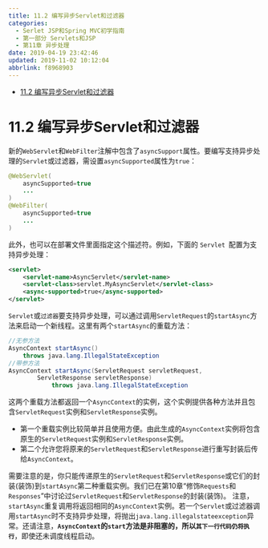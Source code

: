 ```yaml
---
title: 11.2 编写异步Servlet和过滤器
categories: 
  - Serlet JSP和Spring MVC初学指南
  - 第一部分 Servlets和JSP
  - 第11章 异步处理
date: 2019-04-19 23:42:46
updated: 2019-11-02 10:12:04
abbrlink: f8968903
---
```

<div id='my_toc'>

- [11.2 编写异步Servlet和过滤器](/JavaReadingNotes/f8968903/#11-2-编写异步Servlet和过滤器)

</div>
<!--more-->
<script>if (navigator.platform.toLowerCase() == 'win32'){document.getElementById('my_toc').style.display = 'none';}</script>

<!--end-->
# 11.2 编写异步Servlet和过滤器 #
新的`WebServlet`和`WebFilter`注解中包含了`asyncSupport`属性。要编写支持异步处理的`Servlet`或过滤器，需设置`asyncSupported`属性为`true`：
```java
@WebServlet(
    asyncSupported=true
    ...
)
@WebFilter(
    asyncSupported=true
    ...
)
```
此外，也可以在部署文件里面指定这个描述符。例如，下面的 `Servlet `配置为支持异步处理：
```xml
<servlet>
    <servlet-name>AsyncServlet</servlet-name>
    <servlet-class>servlet.MyAsyncServlet</servlet-class>
    <async-supported>true</async-supported>
</servlet>
```
`Servlet`或`过滤器`要支持异步处理，可以通过调用`ServletRequest`的`startAsync`方法来启动一个新线程。这里有两个`startAsync`的重载方法：
```java
//无参方法
AsyncContext startAsync() 
    throws java.lang.IllegalStateException
//带参方法
AsyncContext startAsync(ServletRequest servletRequest,
        ServletResponse servletResponse)
            throws java.lang.IllegalStateException
```
这两个重载方法都返回一个`AsyncContext`的实例，这个实例提供各种方法并且包含`ServletRequest`实例和`ServletResponse`实例。
- 第一个重载实例比较简单并且使用方便。由此生成的`AsyncContext`实例将包含原生的`ServletRequest`实例和`ServletResponse`实例。
- 第二个允许您将原来的`ServletRequest`和`ServletResponse`进行重写封装后传给`AsyncContext`。

需要注意的是，你只能传递原生的`ServletRequest`和`ServletResponse`或它们的封装(装饰)到`startAsync`第二种重载实例。我们已在第10章“修饰`Requests`和`Responses`”中讨论过`ServletRequest`和`ServletResponse`的封装(装饰)。
注意，`startAsync`重复调用将返回相同的`AsyncContext`实例。若一个`Servlet`或过滤器调用`startAsync`时不支持异步处理，将抛出`java.lang.illegalstateexception`异常。还请注意，**`AsyncContext`的`start`方法是非阻塞的，所以`其下一行代码仍将执行`**，即使还未调度线程启动。

